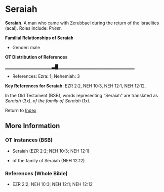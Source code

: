 # Seraiah
**Seraiah**. 
A man who came with Zerubbael during the return of the Israelites (acai). 
Roles include: 
_Priest_. 




**Familial Relationships of Seraiah**


* Gender: male


**OT Distribution of References**

▁▁▁▁▁▁▁▁▁▁▁▁▁▁▃█▁▁▁▁▁▁▁▁▁▁▁▁▁▁▁▁▁▁▁▁▁▁▁
* References: Ezra: 1; Nehemiah: 3



**Key References for Seraiah**: 
EZR 2:2, NEH 10:3, NEH 12:1, NEH 12:12. 


In the Old Testament (BSB), words representing “Seraiah” are translated as 
*Seraiah* (3x), *of the family of Seraiah* (1x). 




Return to [Index](00-Index.md)

## More Information

### OT Instances (BSB)

* Seraiah (EZR 2:2; NEH 10:3; NEH 12:1)

* of the family of Seraiah (NEH 12:12)



### References (Whole Bible)

* EZR 2:2; NEH 10:3; NEH 12:1; NEH 12:12



